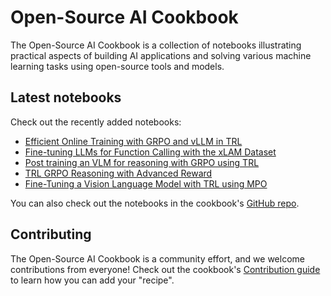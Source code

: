 # Open-Source AI Cookbook

The Open-Source AI Cookbook is a collection of notebooks illustrating practical aspects of building AI
applications and solving various machine learning tasks using open-source tools and models.

## Latest notebooks

Check out the recently added notebooks:

- [Efficient Online Training with GRPO and vLLM in TRL](grpo_vllm_online_training)
- [Fine-tuning LLMs for Function Calling with the xLAM Dataset](function_calling_fine_tuning_llms_on_xlam)
- [Post training an VLM for reasoning with GRPO using TRL](fine_tuning_vlm_grpo_trl)
- [TRL GRPO Reasoning with Advanced Reward](trl_grpo_reasoning_advanced_reward)
- [Fine-Tuning a Vision Language Model with TRL using MPO](fine_tuning_vlm_mpo)

You can also check out the notebooks in the cookbook's [GitHub repo](https://github.com/huggingface/cookbook).

## Contributing

The Open-Source AI Cookbook is a community effort, and we welcome contributions from everyone!
Check out the cookbook's [Contribution guide](https://github.com/huggingface/cookbook/blob/main/README.md) to learn
how you can add your "recipe".